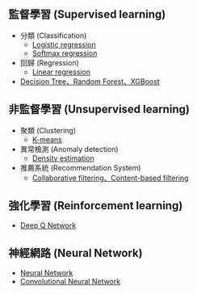 ## 監督學習 (Supervised learning)

* 分類 (Classification)
    * [Logistic regression](https://hackmd.io/@anohis/r1e0u5AJOA)
    * [Softmax regression](https://hackmd.io/@anohis/BJ4ungUuA)
* 回歸 (Regression)
    * [Linear regression](https://hackmd.io/@anohis/B1u3pAyOC)
* [Decision Tree、Random Forest、XGBoost](https://hackmd.io/@anohis/SksvPQbPA)

## 非監督學習 (Unsupervised learning)

* 聚類 (Clustering)
    * [K-means](https://hackmd.io/@anohis/SJOUivGDR)
* 異常檢測 (Anomaly detection)
    * [Density estimation
](https://hackmd.io/@anohis/r1fJ0FQPR)
* 推薦系統 (Recommendation System)
    * [Collaborative filtering、Content-based filtering](https://hackmd.io/@anohis/BJgm2iQD0)

## 強化學習 (Reinforcement learning)

* [Deep Q Network](https://hackmd.io/@anohis/HJ_zaA_DA)

## 神經網路 (Neural Network)

* [Neural Network](https://hackmd.io/@anohis/Hy40bTlOR)
* [Convolutional Neural Network](https://hackmd.io/@anohis/H1m-ocPd0)